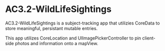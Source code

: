 # AC3.2-WildLifeSightings

AC3.2-WildLifeSightings is a subject-tracking app that utilizies CoreData to store meaningful, persistant mutable entries. 

This app utilizes CoreLocation and UIImagePickerController to pin client-side photos and information onto a mapView.
